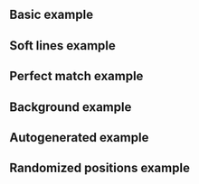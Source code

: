 <script src="js/headbreaker.js"></script>

## Basic example

<div id="basic">
</div>

<script>
  const basic = new headbreaker.Canvas('basic', {width: 500, height: 300, pieceSize: 50, proximity: 10});
  basic.newPiece({
      structure: {up: headbreaker.None, right: headbreaker.Tab, down: headbreaker.Tab, left: headbreaker.Slot},
      data: {id: 'a', targetPosition: {x: 50, y: 50}, color: 'red'}
    });
  basic.newPiece({
    structure: {up: headbreaker.Slot, right: headbreaker.Tab, down: headbreaker.Tab, left: headbreaker.Slot},
    data: {id: 'b', targetPosition: {x: 100, y: 50}, color: '#00D2FF'}
  });
  basic.newPiece({
    structure: {up: headbreaker.Slot, right: headbreaker.Tab, down: headbreaker.Tab, left: headbreaker.Slot},
    data: {id: 'c', targetPosition: {x: 150, y: 50}, color: '#00D2FF'}
  });
  basic.newPiece({
    structure: {up: headbreaker.Slot, right: headbreaker.None, down: headbreaker.Slot, left: headbreaker.Slot},
    data: {id: 'd', targetPosition: {x: 150, y: 100}, color: '#00D2FF'}
  });
  basic.newPiece({
    structure: {up: headbreaker.Slot, right: headbreaker.Slot, down: headbreaker.Slot, left: headbreaker.Slot},
    data: {id: 'e', targetPosition: {x: 250, y: 200}, color: 'green'}
  });
  basic.newPiece({
    structure: {up: headbreaker.Tab, right: headbreaker.Tab, down: headbreaker.Tab, left: headbreaker.Tab},
    data: {id: 'f', targetPosition: {x: 350, y: 250}, color: 'purple'}
  });
  basic.newPiece({
    structure: {up: headbreaker.Slot, right: headbreaker.Tab, down: headbreaker.Slot, left: headbreaker.Tab},
    data: {id: 'g', targetPosition: {x: 100, y: 230}, color: 'black'}
  });
  basic.draw();
</script>

## Soft lines example

<div id="soft">
</div>

<script>
  const soft = new headbreaker.Canvas('soft', {
    width: 500, height: 300,
    pieceSize: 50, proximity: 10,
    lineSoftness: 0.2
  });

  soft.newPiece({
      structure: {up: headbreaker.None, right: headbreaker.Tab, down: headbreaker.Tab, left: headbreaker.Slot},
      data: {id: 'a', targetPosition: {x: 50, y: 50}, color: 'red'}
    });
  soft.newPiece({
    structure: {up: headbreaker.Slot, right: headbreaker.Tab, down: headbreaker.Tab, left: headbreaker.Slot},
    data: {id: 'b', targetPosition: {x: 100, y: 50}, color: '#00D2FF'}
  });
  soft.newPiece({
    structure: {up: headbreaker.Slot, right: headbreaker.Tab, down: headbreaker.Tab, left: headbreaker.Slot},
    data: {id: 'c', targetPosition: {x: 150, y: 50}, color: '#00D2FF'}
  });
  soft.newPiece({
    structure: {up: headbreaker.Slot, right: headbreaker.None, down: headbreaker.Slot, left: headbreaker.Slot},
    data: {id: 'd', targetPosition: {x: 150, y: 100}, color: '#00D2FF'}
  });
  soft.newPiece({
    structure: {up: headbreaker.Slot, right: headbreaker.Slot, down: headbreaker.Slot, left: headbreaker.Slot},
    data: {id: 'e', targetPosition: {x: 250, y: 200}, color: 'green'}
  });
  soft.newPiece({
    structure: {up: headbreaker.Tab, right: headbreaker.Tab, down: headbreaker.Tab, left: headbreaker.Tab},
    data: {id: 'f', targetPosition: {x: 350, y: 250}, color: 'purple'}
  });
  soft.newPiece({
    structure: {up: headbreaker.Slot, right: headbreaker.Tab, down: headbreaker.Slot, left: headbreaker.Tab},
    data: {id: 'g', targetPosition: {x: 100, y: 230}, color: 'black'}
  });
  soft.draw();
</script>



## Perfect match example

<div id="perfect">
</div>

<script>
  const perfect = new headbreaker.Canvas('perfect', {
    width: 800, height: 300,
    pieceSize: 100, proximity: 20,
    borderFill: 10,
    strokeWidth: 2, strokeColor: '#00200B',
    lineSoftness: 0.0 });

  perfect.newPiece({
    structure: {up: headbreaker.None, right: headbreaker.Tab, down: headbreaker.Slot, left: headbreaker.None},
    data: {id: 'a', targetPosition: {x: 100, y: 100}, color: '#0EC430'}
  });
  perfect.newPiece({
    structure: {up: headbreaker.None, right: headbreaker.Slot, down: headbreaker.None, left: headbreaker.Slot},
    data: {id: 'b', targetPosition: {x: 200, y: 100}, color: '#098520'}
  });
  perfect.newPiece({
    structure: {up: headbreaker.None, right: headbreaker.None, down: headbreaker.Tab, left: headbreaker.Tab},
    data: {id: 'c', targetPosition: {x: 330, y: 80}, color: '#04380D'}
  });
  perfect.newPiece({
    structure: {up: headbreaker.Slot, right: headbreaker.None, down: headbreaker.None, left: headbreaker.None},
    data: {id: 'c', targetPosition: {x: 480, y: 130}, color: '#054511'}
  });
  perfect.newPiece({
    structure: {up: headbreaker.Tab, right: headbreaker.None, down: headbreaker.None, left: headbreaker.None},
    data: {id: 'c', targetPosition: {x: 530, y: 80}, color: '#04330C'}
  });

  perfect.draw();
</script>


## Background example


<div id="background">
</div>

<script>
  let vangogh = new Image();
  vangogh.src = 'static/vangogh.jpg';
  vangogh.onload = () => {
    const background = new headbreaker.Canvas('background', {
      width: 800, height: 800,
      pieceSize: 100, proximity: 20,
      borderFill: 10, strokeWidth: 2,
      lineSoftness: 0.12, image: vangogh,
    });

    background.newPiece({
      structure: {up: headbreaker.None, right: headbreaker.Tab, down: headbreaker.Slot, left: headbreaker.None},
      data: {id: 'a', targetPosition: {x: 100, y: 100}},
    });
    background.newPiece({
      structure: {up: headbreaker.None, right: headbreaker.Slot, down: headbreaker.Slot, left: headbreaker.Slot},
      data: {id: 'b', targetPosition: {x: 200, y: 100}},
    });
    background.newPiece({
      structure: {up: headbreaker.None, right: headbreaker.Slot, down: headbreaker.Tab, left: headbreaker.Tab},
      data: {id: 'c', targetPosition: {x: 300, y: 100}},
    });
    background.newPiece({
      structure: {up: headbreaker.None, right: headbreaker.Slot, down: headbreaker.Tab, left: headbreaker.Tab},
      data: {id: 'c', targetPosition: {x: 400, y: 100}},
    });
    background.newPiece({
      structure: {up: headbreaker.None, right: headbreaker.None, down: headbreaker.Tab, left: headbreaker.Tab},
      data: {id: 'c', targetPosition: {x: 500, y: 100}},
    });

    background.newPiece({
      structure: {up: headbreaker.Tab, right: headbreaker.Tab, down: headbreaker.Slot, left: headbreaker.None},
      data: {id: 'a', targetPosition: {x: 100, y: 200}},
    });
    background.newPiece({
      structure: {up: headbreaker.Tab, right: headbreaker.Slot, down: headbreaker.Slot, left: headbreaker.Slot},
      data: {id: 'b', targetPosition: {x: 200, y: 200}},
    });
    background.newPiece({
      structure: {up: headbreaker.Slot, right: headbreaker.Slot, down: headbreaker.Tab, left: headbreaker.Tab},
      data: {id: 'c', targetPosition: {x: 300, y: 200}},
    });
    background.newPiece({
      structure: {up: headbreaker.Slot, right: headbreaker.Tab, down: headbreaker.Slot, left: headbreaker.Tab},
      data: {id: 'c', targetPosition: {x: 400, y: 200}},
    });
    background.newPiece({
      structure: {up: headbreaker.Slot, right: headbreaker.None, down: headbreaker.Slot, left: headbreaker.Slot},
      data: {id: 'c', targetPosition: {x: 500, y: 200}},
    });

    background.newPiece({
      structure: {up: headbreaker.Tab, right: headbreaker.Slot, down: headbreaker.Tab, left: headbreaker.None},
      data: {id: 'a', targetPosition: {x: 100, y: 300}},
    });
    background.newPiece({
      structure: {up: headbreaker.Tab, right: headbreaker.Tab, down: headbreaker.Slot, left: headbreaker.Tab},
      data: {id: 'b', targetPosition: {x: 200, y: 300}},
    });
    background.newPiece({
      structure: {up: headbreaker.Slot, right: headbreaker.Slot, down: headbreaker.Tab, left: headbreaker.Slot},
      data: {id: 'c', targetPosition: {x: 300, y: 300}},
    });
    background.newPiece({
      structure: {up: headbreaker.Tab, right: headbreaker.Tab, down: headbreaker.Tab, left: headbreaker.Tab},
      data: {id: 'c', targetPosition: {x: 400, y: 300}},
    });
    background.newPiece({
      structure: {up: headbreaker.Tab, right: headbreaker.None, down: headbreaker.Slot, left: headbreaker.Slot},
      data: {id: 'c', targetPosition: {x: 500, y: 300}},
    });

    background.newPiece({
      structure: {up: headbreaker.Slot, right: headbreaker.Slot, down: headbreaker.Tab, left: headbreaker.None},
      data: {id: 'a', targetPosition: {x: 100, y: 400}},
    });
    background.newPiece({
      structure: {up: headbreaker.Tab, right: headbreaker.Tab, down: headbreaker.Slot, left: headbreaker.Tab},
      data: {id: 'b', targetPosition: {x: 200, y: 400}},
    });
    background.newPiece({
      structure: {up: headbreaker.Slot, right: headbreaker.Tab, down: headbreaker.Tab, left: headbreaker.Slot},
      data: {id: 'c', targetPosition: {x: 300, y: 400}},
    });
    background.newPiece({
      structure: {up: headbreaker.Slot, right: headbreaker.Slot, down: headbreaker.Slot, left: headbreaker.Slot},
      data: {id: 'c', targetPosition: {x: 400, y: 400}},
    });
    background.newPiece({
      structure: {up: headbreaker.Tab, right: headbreaker.None, down: headbreaker.Slot, left: headbreaker.Tab},
      data: {id: 'c', targetPosition: {x: 500, y: 400}, currentPosition: {x: 613, y: 386}}
    });

    background.newPiece({
      structure: {up: headbreaker.Slot, right: headbreaker.Tab, down: headbreaker.None, left: headbreaker.None},
      data: {id: 'a', targetPosition: {x: 100, y: 500}}
    });
    background.newPiece({
      structure: {up: headbreaker.Tab, right: headbreaker.Tab, down: headbreaker.None, left: headbreaker.Slot},
      data: {id: 'b', targetPosition: {x: 200, y: 500}}
    });
    background.newPiece({
      structure: {up: headbreaker.Slot, right: headbreaker.Tab, down: headbreaker.None, left: headbreaker.Slot},
      data: {id: 'c', targetPosition: {x: 300, y: 500}}
    });
    background.newPiece({
      structure: {up: headbreaker.Tab, right: headbreaker.Slot, down: headbreaker.None, left: headbreaker.Slot},
      data: {id: 'c', targetPosition: {x: 400, y: 500}, currentPosition: {x: 425, y: 530}}
    });
    background.newPiece({
      structure: {up: headbreaker.Tab, right: headbreaker.None, down: headbreaker.None, left: headbreaker.Tab},
      data: {id: 'c', targetPosition: {x: 500, y: 500}, currentPosition: {x: 570, y: 560}}
    });
    background.draw();
  }
</script>


## Autogenerated example

<div id="autogen">
</div>

<script>
  let xul = new Image();
  xul.src = 'static/xul.jpg';
  xul.onload = () => {
    const autogen = new headbreaker.Canvas('autogen', {
      width: 800, height: 800,
      pieceSize: 100, proximity: 20,
      borderFill: 10, strokeWidth: 1.5,
      lineSoftness: 0.18, image: xul,
    });

    autogen.buildPuzzle({horizontalPiecesCount: 6, verticalPiecesCount: 5});
    autogen.draw();
  }
</script>



## Randomized positions example

<div id="randomized">
</div>

<script>
  let dali = new Image();
  dali.src = 'static/dali.jpg';
  dali.onload = () => {
    const randomized = new headbreaker.Canvas('randomized', {
      width: 800, height: 800,
      pieceSize: 100, proximity: 20,
      borderFill: 10, strokeWidth: 2,
      lineSoftness: 0.12, image: dali
    });

    randomized.newPiece({
      structure: {up: headbreaker.None, right: headbreaker.Tab, down: headbreaker.Slot, left: headbreaker.None},
      data: {id: 'a', targetPosition: {x: 100, y: 100}}
    });
    randomized.newPiece({
      structure: {up: headbreaker.None, right: headbreaker.Slot, down: headbreaker.Slot, left: headbreaker.Slot},
      data: {id: 'b', targetPosition: {x: 200, y: 100}}
    });
    randomized.newPiece({
      structure: {up: headbreaker.None, right: headbreaker.Slot, down: headbreaker.Tab, left: headbreaker.Tab},
      data: {id: 'c', targetPosition: {x: 300, y: 100}}
    });
    randomized.newPiece({
      structure: {up: headbreaker.None, right: headbreaker.Slot, down: headbreaker.Tab, left: headbreaker.Tab},
      data: {id: 'c', targetPosition: {x: 400, y: 100}}
    });
    randomized.newPiece({
      structure: {up: headbreaker.None, right: headbreaker.None, down: headbreaker.Tab, left: headbreaker.Tab},
      data: {id: 'c', targetPosition: {x: 500, y: 100}}
    });

    randomized.newPiece({
      structure: {up: headbreaker.Tab, right: headbreaker.Tab, down: headbreaker.Slot, left: headbreaker.None},
      data: {id: 'a', targetPosition: {x: 100, y: 200}}
    });
    randomized.newPiece({
      structure: {up: headbreaker.Tab, right: headbreaker.Slot, down: headbreaker.Slot, left: headbreaker.Slot},
      data: {id: 'b', targetPosition: {x: 200, y: 200}}
    });
    randomized.newPiece({
      structure: {up: headbreaker.Slot, right: headbreaker.Slot, down: headbreaker.Tab, left: headbreaker.Tab},
      data: {id: 'c', targetPosition: {x: 300, y: 200}}
    });
    randomized.newPiece({
      structure: {up: headbreaker.Slot, right: headbreaker.Tab, down: headbreaker.Slot, left: headbreaker.Tab},
      data: {id: 'c', targetPosition: {x: 400, y: 200}}
    });
    randomized.newPiece({
      structure: {up: headbreaker.Slot, right: headbreaker.None, down: headbreaker.Slot, left: headbreaker.Slot},
      data: {id: 'c', targetPosition: {x: 500, y: 200}}
    });

    randomized.newPiece({
      structure: {up: headbreaker.Tab, right: headbreaker.Slot, down: headbreaker.Tab, left: headbreaker.None},
      data: {id: 'a', targetPosition: {x: 100, y: 300}}
    });
    randomized.newPiece({
      structure: {up: headbreaker.Tab, right: headbreaker.Tab, down: headbreaker.Slot, left: headbreaker.Tab},
      data: {id: 'b', targetPosition: {x: 200, y: 300}}
    });
    randomized.newPiece({
      structure: {up: headbreaker.Slot, right: headbreaker.Slot, down: headbreaker.Tab, left: headbreaker.Slot},
      data: {id: 'c', targetPosition: {x: 300, y: 300}}
    });
    randomized.newPiece({
      structure: {up: headbreaker.Tab, right: headbreaker.Tab, down: headbreaker.Tab, left: headbreaker.Tab},
      data: {id: 'c', targetPosition: {x: 400, y: 300}}
    });
    randomized.newPiece({
      structure: {up: headbreaker.Tab, right: headbreaker.None, down: headbreaker.Slot, left: headbreaker.Slot},
      data: {id: 'c', targetPosition: {x: 500, y: 300}}
    });

    randomized.newPiece({
      structure: {up: headbreaker.Slot, right: headbreaker.Slot, down: headbreaker.Tab, left: headbreaker.None},
      data: {id: 'a', targetPosition: {x: 100, y: 400}}
    });
    randomized.newPiece({
      structure: {up: headbreaker.Tab, right: headbreaker.Tab, down: headbreaker.Slot, left: headbreaker.Tab},
      data: {id: 'b', targetPosition: {x: 200, y: 400}}
    });
    randomized.newPiece({
      structure: {up: headbreaker.Slot, right: headbreaker.Tab, down: headbreaker.Tab, left: headbreaker.Slot},
      data: {id: 'c', targetPosition: {x: 300, y: 400}}
    });
    randomized.newPiece({
      structure: {up: headbreaker.Slot, right: headbreaker.Slot, down: headbreaker.Slot, left: headbreaker.Slot},
      data: {id: 'c', targetPosition: {x: 400, y: 400}}
    });
    randomized.newPiece({
      structure: {up: headbreaker.Tab, right: headbreaker.None, down: headbreaker.Slot, left: headbreaker.Tab},
      data: {id: 'c', targetPosition: {x: 500, y: 400}}
    });

    randomized.newPiece({
      structure: {up: headbreaker.Slot, right: headbreaker.Tab, down: headbreaker.None, left: headbreaker.None},
      data: {id: 'a', targetPosition: {x: 100, y: 500}}
    });
    randomized.newPiece({
      structure: {up: headbreaker.Tab, right: headbreaker.Tab, down: headbreaker.None, left: headbreaker.Slot},
      data: {id: 'b', targetPosition: {x: 200, y: 500}}
    });
    randomized.newPiece({
      structure: {up: headbreaker.Slot, right: headbreaker.Tab, down: headbreaker.None, left: headbreaker.Slot},
      data: {id: 'c', targetPosition: {x: 300, y: 500}}
    });
    randomized.newPiece({
      structure: {up: headbreaker.Tab, right: headbreaker.Slot, down: headbreaker.None, left: headbreaker.Slot},
      data: {id: 'c', targetPosition: {x: 400, y: 500}}
    });
    randomized.newPiece({
      structure: {up: headbreaker.Tab, right: headbreaker.None, down: headbreaker.None, left: headbreaker.Tab},
      data: {id: 'c', targetPosition: {x: 500, y: 500}}
    });

    randomized.shuffle(0.7);
    randomized.draw();
  }
</script>

